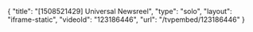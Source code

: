 {
    "title": "[1508521429] Universal Newsreel",
    "type": "solo",
    "layout": "iframe-static",
    "videoId": "123186446",
    "url": "\/tvpembed\/123186446"
}